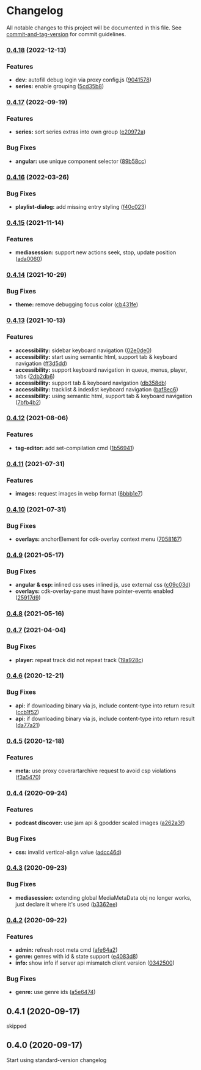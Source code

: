 # Changelog

All notable changes to this project will be documented in this file. See [commit-and-tag-version](https://github.com/absolute-version/commit-and-tag-version) for commit guidelines.

### [0.4.18](https://github.com/ffalt/jamberry/compare/v0.4.17...v0.4.18) (2022-12-13)


### Features

* **dev:** autofill debug login via proxy config.js ([9041578](https://github.com/ffalt/jamberry/commit/9041578eed09485e9fb2d420bdf981c65cac94ef))
* **series:** enable grouping ([5cd35b8](https://github.com/ffalt/jamberry/commit/5cd35b82505422638f49980eb8c0f8fe7c14c597))

### [0.4.17](https://github.com/ffalt/jamberry/compare/v0.4.16...v0.4.17) (2022-09-19)


### Features

* **series:** sort series extras into own group ([e20972a](https://github.com/ffalt/jamberry/commit/e20972ac8031e164c9357b70d5bd05c8a6d9c480))


### Bug Fixes

* **angular:** use unique component selector ([89b58cc](https://github.com/ffalt/jamberry/commit/89b58cc7fccb10cbaac102314c8e9f13ee9573e1))

### [0.4.16](https://github.com/ffalt/jamberry/compare/v0.4.15...v0.4.16) (2022-03-26)


### Bug Fixes

* **playlist-dialog:** add missing entry styling ([f40c023](https://github.com/ffalt/jamberry/commit/f40c023784ad8891542d299596e1101140019b72))

### [0.4.15](https://github.com/ffalt/jamberry/compare/v0.4.14...v0.4.15) (2021-11-14)


### Features

* **mediasession:** support new actions seek, stop, update position ([ada0060](https://github.com/ffalt/jamberry/commit/ada00603aa2ef8ae5bc7d069f817eb46b3cb7374))

### [0.4.14](https://github.com/ffalt/jamberry/compare/v0.4.13...v0.4.14) (2021-10-29)


### Bug Fixes

* **theme:** remove debugging focus color ([cb431fe](https://github.com/ffalt/jamberry/commit/cb431fe8b3b7b42259df67e81c30ec5f0ce6bfc6))

### [0.4.13](https://github.com/ffalt/jamberry/compare/v0.4.12...v0.4.13) (2021-10-13)


### Features

* **accessibility:** sidebar keyboard navigation ([02e0de0](https://github.com/ffalt/jamberry/commit/02e0de0b3778bd3be6f1a576833ac0d27ae7dbf9))
* **accessibility:** start using semantic html, support tab & keyboard navigation ([ff3d5dd](https://github.com/ffalt/jamberry/commit/ff3d5dd662f1fc1de21298b6260f1d943ce2a292))
* **accessibility:** support keyboard navigation in queue, menus, player, tabs ([2db2db6](https://github.com/ffalt/jamberry/commit/2db2db66a83dd10288e1928f13d5f7704eb17c47))
* **accessibility:** support tab & keyboard navigation ([db358db](https://github.com/ffalt/jamberry/commit/db358dbaa45f5975d3bde2fe04bd94b0397b5fd8))
* **accessibility:** tracklist & indexlist keyboard navigation ([baf8ec6](https://github.com/ffalt/jamberry/commit/baf8ec641870dac1fd4c91828fc114a9441c4f8d))
* **accessibility:** using semantic html, support tab & keyboard navigation ([7bfb4b2](https://github.com/ffalt/jamberry/commit/7bfb4b221251c547c6ea43ec4b75fa273ce86c61))

### [0.4.12](https://github.com/ffalt/jamberry/compare/v0.4.11...v0.4.12) (2021-08-06)


### Features

* **tag-editor:** add set-compilation cmd ([1b56941](https://github.com/ffalt/jamberry/commit/1b5694106d266db1d64842e1ebf2ca0ce990d8dd))

### [0.4.11](https://github.com/ffalt/jamberry/compare/v0.4.10...v0.4.11) (2021-07-31)


### Features

* **images:** request images in webp format ([6bbb1e7](https://github.com/ffalt/jamberry/commit/6bbb1e7686ecf5d24ea60af75eda4f6d1202eb07))

### [0.4.10](https://github.com///compare/v0.4.9...v0.4.10) (2021-07-31)


### Bug Fixes

* **overlays:** anchorElement for cdk-overlay context menu ([7058167](https://github.com///commit/7058167b963924db674d751097cefe54e3ee441c))

### [0.4.9](https://github.com///compare/v0.4.8...v0.4.9) (2021-05-17)


### Bug Fixes

* **angular & csp:** inlined css uses inlined js, use external css ([c09c03d](https://github.com///commit/c09c03d782259829c39717426664be0d14bd8bdd))
* **overlays:** cdk-overlay-pane must have pointer-events enabled ([25917d9](https://github.com///commit/25917d9ce9e3b8653ffc070700fbf7870ae9d5e7))

### [0.4.8](https://github.com///compare/v0.4.7...v0.4.8) (2021-05-16)

### [0.4.7](https://github.com///compare/v0.4.6...v0.4.7) (2021-04-04)


### Bug Fixes

* **player:** repeat track did not repeat track ([19a928c](https://github.com///commit/19a928c23021a5cedf111716fcd6a63b76dd0f02))

### [0.4.6](https://github.com/ffalt/jamberry/compare/v0.4.5...v0.4.6) (2020-12-21)


### Bug Fixes

* **api:** if downloading binary via js, include content-type into return result ([ccb1f52](https://github.com/ffalt/jamberry/commit/ccb1f520083ba17727a035316a92a7d7932f7879))
* **api:** if downloading binary via js, include content-type into return result ([da77a21](https://github.com/ffalt/jamberry/commit/da77a21c22e80ed353b8a3bacf1451e011415afa))

### [0.4.5](https://github.com/ffalt/jamberry/compare/v0.4.4...v0.4.5) (2020-12-18)


### Features

* **meta:** use proxy coverartarchive request to avoid csp violations ([f3a5470](https://github.com/ffalt/jamberry/commit/f3a54708323cd2ac23f314c983c046587e4f91f6))

### [0.4.4](https://github.com/ffalt/jamberry/compare/v0.4.3...v0.4.4) (2020-09-24)


### Features

* **podcast discover:** use jam api & gpodder scaled images ([a262a3f](https://github.com/ffalt/jamberry/commit/a262a3f4921747903af919f30623fbbb3c8c0b79))


### Bug Fixes

* **css:** invalid vertical-align value ([adcc46d](https://github.com/ffalt/jamberry/commit/adcc46d5274744786400a45df52be656667f3071))

### [0.4.3](https://github.com/ffalt/jamberry/compare/v0.4.2...v0.4.3) (2020-09-23)


### Bug Fixes

* **mediasession:** extending global MediaMetaData obj no longer works, just declare it where it's used ([b3362ee](https://github.com/ffalt/jamberry/commit/b3362eecf4fd978b224c3b81241e593f71e50f1c))

### [0.4.2](https://github.com/ffalt/jamberry/compare/v0.4.0...v0.4.2) (2020-09-22)


### Features

* **admin:** refresh root meta cmd ([afe64a2](https://github.com/ffalt/jamberry/commit/afe64a2bc893c7208608685d9367c205a47ec150))
* **genre:** genres with id & state support ([e4083d8](https://github.com/ffalt/jamberry/commit/e4083d80c10f4913c1f83a2135bc96c6c7c8d24c))
* **info:** show info if server api mismatch client version ([0342500](https://github.com/ffalt/jamberry/commit/03425000d1c48ef62858c8c91173e9252f3d4f3d))


### Bug Fixes

* **genre:** use genre ids ([a5e6474](https://github.com/ffalt/jamberry/commit/a5e64740dc662c39ace75e43618545db75ff621f))

## 0.4.1 (2020-09-17)

skipped

## 0.4.0 (2020-09-17)

Start using standard-version changelog
